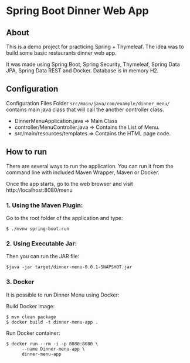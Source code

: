# Spring Boot Dinner Web App

## About
This is a demo project for practicing Spring + Thymeleaf. The idea was to build some basic restaurants dinner web app.

It was made using Spring Boot, Spring Security, Thymeleaf, Spring Data JPA, Spring Data REST and Docker. Database is in memory H2.


## Configuration

Configuration Files
Folder `src/main/java/com/example/dinner_menu/` contains main java class that will call the another controller class.

- DinnerMenuApplication.java => Main Class
- controller/MenuController.java => Contains the List of Menu.
- src/main/resources/templates => Contains the HTML page code.

## How to run
There are several ways to run the application. You can run it from the command line with included Maven Wrapper, Maven or Docker.

Once the app starts, go to the web browser and visit http://localhost:8080/menu


### 1. Using the Maven Plugin:

Go to the root folder of the application and type:
```
$ ./mvnw spring-boot:run
```

### 2. Using Executable Jar:

Then you can run the JAR file:
```
$java -jar target/dinner-menu-0.0.1-SNAPSHOT.jar
```

### 3. Docker

It is possible to run Dinner Menu using Docker:

Build Docker image:
```
$ mvn clean package
$ docker build -t dinner-menu-app .
```
Run Docker container:
```
$ docker run --rm -i -p 8080:8080 \
      --name Dinner-menu-app \
      dinner-menu-app
```
